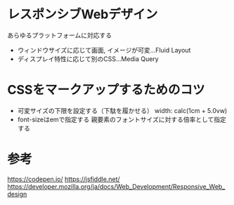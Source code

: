 # レスポンシブWebデザイン

あらゆるプラットフォームに対応する
* ウィンドウサイズに応じて画面, イメージが可変...Fluid Layout
* ディスプレイ特性に応じて別のCSS...Media Query


# CSSをマークアップするためのコツ
* 可変サイズの下限を設定する（下駄を履かせる）
width: calc(1cm + 5.0vw)
* font-sizeはemで指定する
親要素のフォントサイズに対する倍率として指定する

# 参考
https://codepen.io/
https://jsfiddle.net/
https://developer.mozilla.org/ja/docs/Web_Development/Responsive_Web_design
